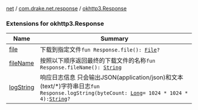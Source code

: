 [net](../../index.md) / [com.drake.net.response](../index.md) / [okhttp3.Response](./index.md)

### Extensions for okhttp3.Response

| Name | Summary |
|---|---|
| [file](file.md) | 下载到指定文件`fun Response.file(): `[`File`](https://docs.oracle.com/javase/6/docs/api/java/io/File.html)`?` |
| [fileName](file-name.md) | 按照以下顺序返回最终的下载文件的名称`fun Response.fileName(): `[`String`](https://kotlinlang.org/api/latest/jvm/stdlib/kotlin/-string/index.html) |
| [logString](log-string.md) | 响应日志信息 只会输出JSON(application/json)和文本(text/\*)字符串日志`fun Response.logString(byteCount: `[`Long`](https://kotlinlang.org/api/latest/jvm/stdlib/kotlin/-long/index.html)` = 1024 * 1024 * 4): `[`String`](https://kotlinlang.org/api/latest/jvm/stdlib/kotlin/-string/index.html)`?` |
